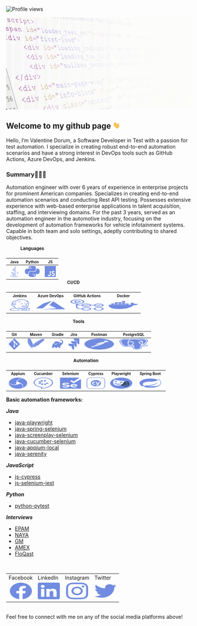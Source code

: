 ![Profile views](https://komarev.com/ghpvc/?username=pomidorum1989&label=views&color=51B896&style=flat)
<div id="header" align="center">
  <picture>
    <source media="(prefers-color-scheme: dark)" srcset="images/dark/header_dark.gif">
    <source media="(prefers-color-scheme: light)" srcset="images/light/header_light.gif">
    <img height="250" src="images/light/header_light.gif" alt="header" width="1080" title="header_gif">
  </picture>
</div>

## Welcome to my github page <img src="images/hand.gif" width="20px">

Hello, I’m Valentine Dorum, a Software Developer in Test with a passion for test automation. I specialize in creating
robust end-to-end automation scenarios and have a strong interest in DevOps tools such as GitHub Actions, Azure DevOps,
and Jenkins.

### Summary👨🏻‍💻

Automation engineer with over 6 years of experience in enterprise projects for prominent American companies.
Specializes in creating end-to-end automation scenarios and conducting Rest API testing.
Possesses extensive experience with web-based enterprise applications in talent acquisition, staffing, and interviewing
domains.
For the past 3 years, served as an automation engineer in the automotive industry, focusing on the development of
automation
frameworks for vehicle infotainment systems. Capable in both team and solo settings, adeptly contributing to shared
objectives.

<table style="text-align: center; margin: 0 auto;">
  <caption style="font-size: 12px; font-weight: bold; padding-bottom: 10px;">Languages</caption>
  <tr>
    <th style="font-size: 10px;">Java</th>
    <th style="font-size: 10px;">Python</th>
    <th style="font-size: 10px;">JS</th>
  </tr>
  <tbody>
    <tr>
      <td style="text-align: center;">
        <picture>
          <source media="(prefers-color-scheme: dark)" srcset="images/dark/java_dark.svg">
          <source media="(prefers-color-scheme: light)" srcset="images/light/java_light.svg">
          <img height="30" src="images/light/java_light.svg" alt="java" width="30" title="java_icon">
        </picture>
      </td>
      <td style="text-align: center;">
        <picture>
          <source media="(prefers-color-scheme: dark)" srcset="images/dark/python_dark.svg">
          <source media="(prefers-color-scheme: light)" srcset="images/light/python_light.svg">
          <img height="30" src="images/light/python_light.svg" alt="python" width="40" title="python_icon">
        </picture>
      </td>
      <td style="text-align: center;">
        <picture>
          <source media="(prefers-color-scheme: dark)" srcset="images/dark/javascript_dark.svg">
          <source media="(prefers-color-scheme: light)" srcset="images/light/javascript_light.svg">
          <img height="30" src="images/light/javascript_light.svg" alt="javascript" width="30" title="javascript_icon">
        </picture>
      </td>
    </tr>
  </tbody>
</table>

<table style="text-align: center; margin: 0 auto;">
  <caption style="font-size: 12px; font-weight: bold; padding-bottom: 10px;">CI/CD</caption>
  <tr>
    <th style="font-size: 10px;">Jenkins</th>
    <th style="font-size: 10px;">Azure DevOps</th>
    <th style="font-size: 10px;">GitHub Actions</th>
    <th style="font-size: 10px;">Docker</th>
  </tr>
  <tr>
    <td style="text-align: center;">
      <picture>
        <source media="(prefers-color-scheme: dark)" srcset="images/dark/jenkins_dark.svg">
        <source media="(prefers-color-scheme: light)" srcset="images/light/jenkins_light.svg">
        <img height="30" src="images/light/jenkins_light.svg" alt="jenkins" width="60" title="jenkins_icon">
      </picture>
    </td>
    <td style="text-align: center;">
      <picture>
        <source media="(prefers-color-scheme: dark)" srcset="images/dark/microsoft_azure_dark.svg">
        <source media="(prefers-color-scheme: light)" srcset="images/light/microsoft_azure_light.svg">
        <img height="30" src="images/light/microsoft_azure_light.svg" alt="microsoft_azure" width="80"
          title="microsoft_azure_icon">
      </picture>
    </td>
    <td style="text-align: center;">
      <picture>
        <source media="(prefers-color-scheme: dark)" srcset="images/dark/github_actions_dark.svg">
        <source media="(prefers-color-scheme: light)" srcset="images/light/github_actions_light.svg">
        <img height="30" src="images/light/github_actions_light.svg" alt="github_actions" width="90"
          title="github_actions_icon">
      </picture>
    </td>
    <td style="text-align: center;">
      <picture>
        <source media="(prefers-color-scheme: dark)" srcset="images/dark/docker_dark.svg">
        <source media="(prefers-color-scheme: light)" srcset="images/light/docker_light.svg">
        <img height="30" src="images/light/docker_light.svg" alt="docker" width="80" title="docker_icon">
      </picture>
    </td>
  </tr>
</table>

<table>
  <caption style="font-size: 12px; font-weight: bold; padding-bottom: 10px;">Tools</caption>
  <tr>
    <th style="font-size: 10px;">Git</th>
    <th style="font-size: 10px;">Maven</th>
    <th style="font-size: 10px;">Gradle</th>
    <th style="font-size: 10px;">Jira</th>
    <th style="font-size: 10px;">Postman</th>
    <th style="font-size: 10px;">PostgreSQL</th>
  </tr>
  <tbody>
    <td style="text-align: center;">
      <picture>
        <source media="(prefers-color-scheme: dark)" srcset="images/dark/git_dark.svg">
        <source media="(prefers-color-scheme: light)" srcset="images/light/git_light.svg">
        <img height="30" src="images/light/git_light.svg" alt="git" width="30" title="git_icon">
      </picture>
    </td>
    <td style="text-align: center;">
      <picture>
        <source media="(prefers-color-scheme: dark)" srcset="images/dark/apache_maven_dark.svg">
        <source media="(prefers-color-scheme: light)" srcset="images/light/apache_maven_light.svg">
        <img height="30" src="images/light/apache_maven_light.svg" alt="apache_maven" width="60"
          title="apache_maven_icon">
      </picture>
    </td>
    <td style="text-align: center;">
      <picture>
        <source media="(prefers-color-scheme: dark)" srcset="images/dark/gradle_dark.svg">
        <source media="(prefers-color-scheme: light)" srcset="images/light/gradle_light.svg">
        <img height="30" src="images/light/gradle_light.svg" alt="gradle" width="30" title="gradle_icon">
      </picture>
    </td>
    <td style="text-align: center;">
      <picture>
        <source media="(prefers-color-scheme: dark)" srcset="images/dark/jira_dark.svg">
        <source media="(prefers-color-scheme: light)" srcset="images/light/jira_light.svg">
        <img height="30" src="images/light/jira_light.svg" alt="jira" width="30" title="jira_icon">
      </picture>
    </td>
    <td style="text-align: center;">
      <picture>
        <source media="(prefers-color-scheme: dark)" srcset="images/dark/postman_dark.svg">
        <source media="(prefers-color-scheme: light)" srcset="images/light/postman_light.svg">
        <img height="30" src="images/light/postman_light.svg" alt="postman" width="80" title="postman_icon">
      </picture>
    </td>
    <td style="text-align: center;">
      <picture>
        <source media="(prefers-color-scheme: dark)" srcset="images/dark/postgresql_dark.svg">
        <source media="(prefers-color-scheme: light)" srcset="images/light/postgresql_light.svg">
        <img height="30" src="images/light/postgresql_light.svg" alt="postgresql" width="80" title="postgresql_icon">
      </picture>
    </td>
  <tbody>
</table>

<table>
  <caption style="font-size: 12px; font-weight: bold; padding-bottom: 10px;">Automation</caption>
  <tr>
    <th style="font-size: 10px;">Appium</th>
    <th style="font-size: 10px;">Cucumber</th>
    <th style="font-size: 10px;">Selenium</th>
    <th style="font-size: 10px;">Cypress</th>
    <th style="font-size: 10px;">Playwright</th>
    <th style="font-size: 10px;">Spring Boot</th>
  </tr>
  <td style="text-align: center;">
    <picture>
      <source media="(prefers-color-scheme: dark)" srcset="images/dark/appium_dark.svg">
      <source media="(prefers-color-scheme: light)" srcset="images/light/appium_light.svg">
      <img height="30" src="images/light/appium_light.svg" alt="appium" width="50" title="appium_icon">
    </picture>
  </td>
  <td style="text-align: center;">
    <picture>
      <source media="(prefers-color-scheme: dark)" srcset="images/dark/cucumber_dark.svg">
      <source media="(prefers-color-scheme: light)" srcset="images/light/cucumber_light.svg">
      <img height="30" src="images/light/cucumber_light.svg" alt="cucumber" width="60" title="cucumber_icon">
    </picture>
  </td>
  <td style="text-align: center;">
    <picture>
      <source media="(prefers-color-scheme: dark)" srcset="images/dark/selenium_dark.svg">
      <source media="(prefers-color-scheme: light)" srcset="images/light/selenium_light.svg">
      <img height="30" src="images/light/selenium_light.svg" alt="selenium" width="60" title="selenium_icon">
    </picture>
  </td>
  <td style="text-align: center;">
    <picture>
      <source media="(prefers-color-scheme: dark)" srcset="images/dark/cypress_dark.svg">
      <source media="(prefers-color-scheme: light)" srcset="images/light/cypress_light.svg">
      <img height="30" src="images/light/cypress_light.svg" alt="gradle" width="50" title="cypress_icon">
    </picture>
  </td>
  <td style="text-align: center;">
    <picture>
      <source media="(prefers-color-scheme: dark)" srcset="images/dark/playwright_dark.svg">
      <source media="(prefers-color-scheme: light)" srcset="images/light/playwright_light.svg">
      <img height="30" src="images/light/playwright_light.svg" alt="gradle" width="60" title="playwright_icon">
    </picture>
  </td>
  <td style="text-align: center;">
    <picture>
      <source media="(prefers-color-scheme: dark)" srcset="images/dark/spring-boot_dark.svg">
      <source media="(prefers-color-scheme: light)" srcset="images/light/spring-boot_light.svg">
      <img height="30" src="images/light/spring-boot_light.svg" alt="gradle" width="70" title="spring_boot_icon">
    </picture>
  </td>
</table>

**Basic automation frameworks:**

***Java***

- [java-playwright](https://github.com/Pomidorum1989/java-playwright)
- [java-spring-selenium](https://github.com/Pomidorum1989/java-spring-selenium)
- [java-screenplay-selenium](https://github.com/Pomidorum1989/java-selenium-screenplay)
- [java-cucumber-selenium](https://github.com/Pomidorum1989/java-selenium-cucumber)
- [java-appium-local](https://github.com/pomidorum1989/java-appium-local)
- [java-serenity](https://github.com/pomidorum1989/java-serenity)

***JavaScript***

- [js-cypress](https://github.com/Pomidorum1989/js-cypress-qa-playground-test)
- [js-selenium-jest](https://github.com/Pomidorum1989/js-selenium-jest)

***Python***

- [python-pytest](https://github.com/Pomidorum1989/python-pytest-selenium)

***Interviews***

- [EPAM](https://github.com/Pomidorum1989/js-epam-task)
- [NAYA](https://github.com/Pomidorum1989/java-naya-task)
- [GM](https://github.com/Pomidorum1989/java-gm-task)
- [AMEX](https://github.com/Pomidorum1989/java-amex-interview)
- [FloQast](https://github.com/Pomidorum1989/js-interview-tasks)

<br />
<table>
  <tr>
    <td>Facebook</td>
    <td>LinkedIn</td>
    <td>Instagram</td>
    <td>Twitter</td>
  </tr>
  <tr>
    <td style="text-align: center;"><a href="https://facebook.com/pomidorum" title="Facebook">
        <picture>
          <source media="(prefers-color-scheme: dark)" srcset="images/dark/facebook_dark.svg">
          <source media="(prefers-color-scheme: light)" srcset="images/light/facebook_light.svg">
          <img height="45" src="images/light/facebook_light.svg" alt="Valentine Dorum | Facebook" width="60"
            title="facebook_icon">
        </picture>
      </a></td>
    <td style="text-align: center;"><a href="https://www.linkedin.com/in/pomidorum/" title="LinkedIn">
        <picture>
          <source media="(prefers-color-scheme: dark)" srcset="images/dark/linkedin_dark.svg">
          <source media="(prefers-color-scheme: light)" srcset="images/light/linkedin_light.svg">
          <img height="45" src="images/light/linkedin_light.svg" alt="Valentine Dorum | LinkedIn" width="60"
            title="linkedin_icon">
        </picture>
      </a></td>
    <td style="text-align: center;"><a href="https://www.instagram.com/pomidorum/" title="Instagram">
        <picture>
          <source media="(prefers-color-scheme: dark)" srcset="images/dark/instagram_dark.svg">
          <source media="(prefers-color-scheme: light)" srcset="images/light/instagram_light.svg">
          <img height="45" src="images/light/instagram_light.svg" alt="Valentine Dorum | Instagram" width="60"
            title="instagram_icon">
        </picture>
      </a></td>
    <td style="text-align: center;"><a href="https://twitter.com/pomidorum" title="Twitter">
        <picture>
          <source media="(prefers-color-scheme: dark)" srcset="images/dark/twitter_dark.svg">
          <source media="(prefers-color-scheme: light)" srcset="images/light/twitter_light.svg">
          <img height="45" src="images/light/twitter_light.svg" alt="Valentine Dorum | Twitter" width="60"
            title="twitter_icon">
        </picture>
      </a></td>
  </tr>
</table>
<br />
Feel free to connect with me on any of the social media platforms above!